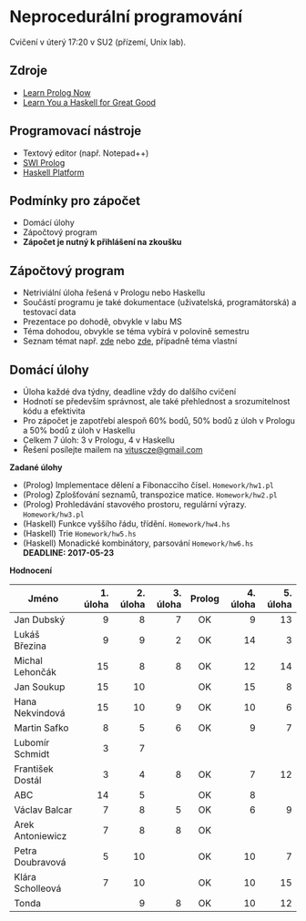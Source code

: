Neprocedurální programování
===========================

Cvičení v úterý 17:20 v SU2 (přízemí, Unix lab).

Zdroje
------

- [Learn Prolog Now](http://www.learnprolognow.org/)
- [Learn You a Haskell for Great Good](http://learnyouahaskell.com/)

Programovací nástroje
---------------------

- Textový editor (např. Notepad++)
- [SWI Prolog](http://www.swi-prolog.org/)
- [Haskell Platform](https://www.haskell.org/platform/)

Podmínky pro zápočet
--------------------

- Domácí úlohy
- Zápočtový program
- **Zápočet je nutný k přihlášení na zkoušku**

Zápočtový program
-----------------

- Netriviální úloha řešená v Prologu nebo Haskellu
- Součástí programu je také dokumentace (uživatelská, programátorská) a testovací data
- Prezentace po dohodě, obvykle v labu MS
- Téma dohodou, obvykle se téma vybírá v polovině semestru
- Seznam témat např. [zde](http://kti.mff.cuni.cz/~hric/vyuka/pl_prikl_win.pdf) nebo [zde](http://ksvi.mff.cuni.cz/~dvorak/vyuka/14/NPRG005x01/programy.html), případně téma vlastní

Domácí úlohy
------------

- Úloha každé dva týdny, deadline vždy do dalšího cvičení
- Hodnotí se především správnost, ale také přehlednost a srozumitelnost kódu a efektivita
- Pro zápočet je zapotřebí alespoň 60% bodů, 50% bodů z úloh v Prologu a 50% bodů z úloh v Haskellu
- Celkem 7 úloh: 3 v Prologu, 4 v Haskellu
- Řešení posílejte mailem na vituscze@gmail.com

**Zadané úlohy**

- (Prolog) Implementace dělení a Fibonacciho čísel. `Homework/hw1.pl`
- (Prolog) Zplošťování seznamů, transpozice matice. `Homework/hw2.pl`
- (Prolog) Prohledávání stavového prostoru, regulární výrazy. `Homework/hw3.pl`
- (Haskell) Funkce vyššího řádu, třídění. `Homework/hw4.hs`
- (Haskell) Trie `Homework/hw5.hs`
- (Haskell) Monadické kombinátory, parsování `Homework/hw6.hs` **DEADLINE: 2017-05-23**

**Hodnocení**

| Jméno             | 1. úloha | 2. úloha | 3. úloha | Prolog | 4. úloha | 5. úloha |
| ----------------- | --------:| --------:| --------:|:------:| --------:| --------:|
| Jan Dubský        |        9 |        8 |        7 |     OK |        9 |       13 |
| Lukáš Březina     |        9 |        9 |        2 |     OK |       14 |        3 |
| Michal Lehončák   |       15 |        8 |        8 |     OK |       12 |       14 |
| Jan Soukup        |       15 |       10 |          |     OK |       15 |        8 |
| Hana Nekvindová   |       15 |       10 |        9 |     OK |       10 |        6 |
| Martin Safko      |        8 |        5 |        6 |     OK |        9 |        7 |
| Lubomír Schmidt   |        3 |        7 |          |        |          |          |
| František Dostál  |        3 |        4 |        8 |     OK |        7 |       12 |
| ABC               |       14 |        5 |          |     OK |        8 |          |
| Václav Balcar     |        7 |        8 |        5 |     OK |        6 |        9 |
| Arek Antoniewicz  |        7 |        8 |        8 |     OK |          |          |
| Petra Doubravová  |        5 |       10 |          |     OK |       10 |        7 |
| Klára Scholleová  |        7 |       10 |          |     OK |       10 |       15 |
| Tonda             |          |        9 |        8 |     OK |       10 |       12 |
